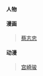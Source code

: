 <style scped>
*{font-size: 14px;}
</style>

<!-- ### 目录 -->
<!-- * #### [人性的弱点](human-weakness.md) -->
### 人物

#### 漫画  
>[蔡志忠](persons/czz.md)
#### 动漫
>[宫崎骏](persons/gqj.md)